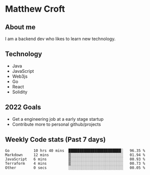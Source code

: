 # Matthew Croft

## About me
I am a backend dev who likes to learn new technology. 

## Technology
- Java
- JavaScript
- Web3js
- Go
- React
- Solidity

## 2022 Goals

- Get a engineering job at a early stage startup
- Contribute more to personal github/projects

## Weekly Code stats (Past 7 days)

<!--START_SECTION:waka-->

```text
Go           10 hrs 40 mins  ████████████████████████░   96.35 %
Markdown     12 mins         ▒░░░░░░░░░░░░░░░░░░░░░░░░   01.94 %
JavaScript   6 mins          ▒░░░░░░░░░░░░░░░░░░░░░░░░   00.93 %
Terraform    4 mins          ▒░░░░░░░░░░░░░░░░░░░░░░░░   00.73 %
Other        0 secs          ░░░░░░░░░░░░░░░░░░░░░░░░░   00.05 %
```

<!--END_SECTION:waka-->
